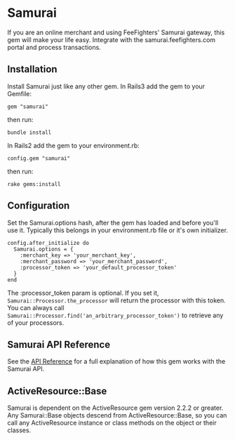 Samurai
=======

If you are an online merchant and using FeeFighters' Samurai gateway, this gem will
make your life easy. Integrate with the samurai.feefighters.com portal and
process transactions.


Installation
------------

Install Samurai just like any other gem. In Rails3 add the gem to your Gemfile:

    gem "samurai"

then run:

    bundle install

In Rails2 add the gem to your environment.rb:

    config.gem "samurai"

then run:

    rake gems:install


Configuration
-------------

Set the Samurai.options hash, after the gem has loaded and before you'll use 
it. Typically this belongs in your environment.rb file or it's own initializer. 

    config.after_initialize do
      Samurai.options = {
        :merchant_key => 'your_merchant_key', 
        :merchant_password => 'your_merchant_password', 
        :processor_token => 'your_default_processor_token'
      }
    end

The :processor_token param is optional. If you set it,
`Samurai::Processor.the_processor` will return the processor with this token. You
can always call `Samurai::Processor.find('an_arbitrary_processor_token')` to
retrieve any of your processors.


Samurai API Reference
---------------------

See the [API Reference](https://samurai.feefighters.com/developers/ruby/api-reference) for a full explanation of how this gem works with the Samurai API.


ActiveResource::Base
--------------------

Samurai is dependent on the ActiveResource gem version 2.2.2 or greater. Any
Samurai::Base objects descend from ActiveResource::Base, so you can call any
ActiveResource instance or class methods on the object or their classes. 
